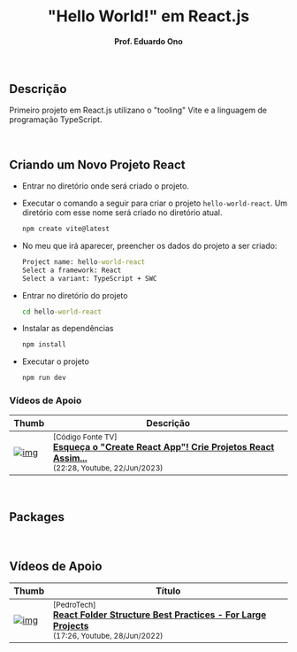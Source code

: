 
<h1 align="center">"Hello World!" em React.js</h1>

<h4 align="center">Prof. Eduardo Ono</h4>

&nbsp;

## Descrição

Primeiro projeto em React.js utilizano o "tooling" Vite e a linguagem de programação TypeScript.

&nbsp;

## Criando um Novo Projeto React

* Entrar no diretório onde será criado o projeto.
* Executar o comando a seguir para criar o projeto `hello-world-react`. Um diretório com esse nome será criado no diretório atual.

  ```cmd
  npm create vite@latest
  ```

* No meu que irá aparecer, preencher os dados do projeto a ser criado:

  ```cmd
  Project name: hello-world-react
  Select a framework: React
  Select a variant: TypeScript + SWC
    ```

* Entrar no diretório do projeto

  ```cmd
  cd hello-world-react
  ```

* Instalar as dependências

  ```cmd
  npm install
  ```

* Executar o projeto

  ```cmd
  npm run dev
  ```

### Vídeos de Apoio

| Thumb | Descrição |
| --- | --- |
| [![img](https://img.youtube.com/vi/yx6bt-LSKq8/default.jpg)](https://www.youtube.com/watch?v=yx6bt-LSKq8) | <sup>[Código Fonte TV]</sup><br />[__Esqueça o "Create React App"! Crie Projetos React Assim...__](https://www.youtube.com/watch?v=yx6bt-LSKq8)<br><sub>(22:28, Youtube, 22/Jun/2023)</sub> |

&nbsp;

## Packages

&nbsp;

## Vídeos de Apoio

| Thumb | Título |
| --- | --- |
| [![img](https://img.youtube.com/vi/Mm6_DlO5vvs/default.jpg)](https://www.youtube.com/watch?v=Mm6_DlO5vvs) | <sup>[PedroTech]</sup><br />[__React Folder Structure Best Practices - For Large Projects__](https://www.youtube.com/watch?v=Mm6_DlO5vvs)<br><sub>(17:26, Youtube, 28/Jun/2022)</sub> |

&nbsp;
